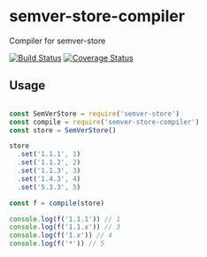 # semver-store-compiler
Compiler for semver-store

[![Build Status](https://travis-ci.org/allevo/semver-store-compiler.svg?branch=master)](https://travis-ci.org/allevo/semver-store-compiler)
[![Coverage Status](https://coveralls.io/repos/github/allevo/semver-store-compiler/badge.svg?branch=master)](https://coveralls.io/github/allevo/semver-store-compiler?branch=master)

## Usage

```js

const SemVerStore = require('semver-store')
const compile = require('semver-store-compiler')
const store = SemVerStore()

store
  .set('1.1.1', 1)
  .set('1.1.2', 2)
  .set('1.1.3', 3)
  .set('1.4.3', 4)
  .set('5.3.3', 5)

const f = compile(store)

console.log(f('1.1.1')) // 1
console.log(f('1.1.x')) // 3
console.log(f('1.x')) // 4
console.log(f('*')) // 5
```
